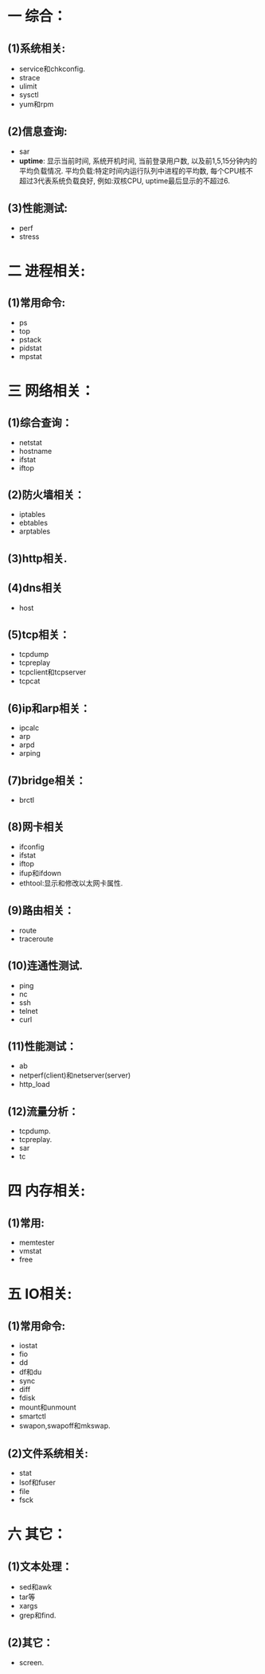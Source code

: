 # 一 综合：
## (1)系统相关:
- service和chkconfig.
- strace
- ulimit
- sysctl
- yum和rpm

## (2)信息查询:
- sar
- **uptime**: 显示当前时间, 系统开机时间, 当前登录用户数, 以及前1,5,15分钟内的平均负载情况. 平均负载:特定时间内运行队列中进程的平均数, 每个CPU核不超过3代表系统负载良好, 例如:双核CPU, uptime最后显示的不超过6.

## (3)性能测试:
- perf
- stress

# 二 进程相关:
## (1)常用命令:
- ps
- top
- pstack
- pidstat
- mpstat

# 三 网络相关：
## (1)综合查询：
- netstat
- hostname
- ifstat
- iftop

## (2)防火墙相关：
- iptables
- ebtables
- arptables

## (3)http相关.

## (4)dns相关
- host

## (5)tcp相关：
- tcpdump
- tcpreplay
- tcpclient和tcpserver
- tcpcat

## (6)ip和arp相关：
- ipcalc
- arp
- arpd
- arping

## (7)bridge相关：
- brctl

## (8)网卡相关
- ifconfig
- ifstat
- iftop
- ifup和ifdown
- ethtool:显示和修改以太网卡属性.

## (9)路由相关：
- route
- traceroute

## (10)连通性测试.
- ping
- nc
- ssh
- telnet
- curl

## (11)性能测试：
- ab
- netperf(client)和netserver(server)
- http_load

## (12)流量分析：
- tcpdump.
- tcpreplay.
- sar
- tc

# 四 内存相关:
## (1)常用:
- memtester
- vmstat
- free

# 五 IO相关:
## (1)常用命令:
- iostat
- fio
- dd
- df和du
- sync
- diff
- fdisk
- mount和unmount
- smartctl
- swapon,swapoff和mkswap.

## (2)文件系统相关:
- stat
- lsof和fuser
- file
- fsck

# 六 其它：
## (1)文本处理：
- sed和awk
- tar等
- xargs
- grep和find.

## (2)其它：
- screen.
